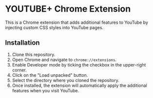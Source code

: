# YOUTUBE+ Chrome Extension
This is a Chrome extension that adds additional features to YouTube by injecting custom CSS styles into YouTube pages.

## Installation
1. Clone this repository.
2. Open Chrome and navigate to `chrome://extensions`.
3. Enable Developer mode by ticking the checkbox in the upper-right corner.
4. Click on the "Load unpacked" button.
5. Select the directory where you cloned the repository.
6. Once installed, the extension will automatically apply the additional features when you visit YouTube.
